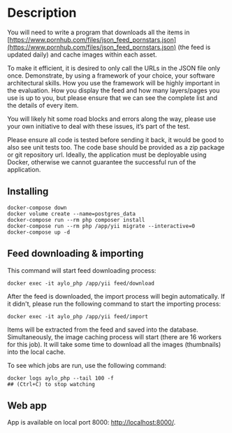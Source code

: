 # Description

You will need to write a program that downloads all the items in
[https://www.pornhub.com/files/json_feed_pornstars.json](https://www.pornhub.com/files/json_feed_pornstars.json) 
(the feed is updated daily) and cache images within each asset.

To make it efficient, it is desired to only call the URLs in the JSON file only once.
Demonstrate, by using a framework of your choice, your software architectural skills.
How you use the framework will be highly important in the evaluation.
How you display the feed and how many layers/pages you use is up to you,
but please ensure that we can see the complete list and the details of every item.

You will likely hit some road blocks and errors along the way,
please use your own initiative to deal with these issues, it’s part of the test.

Please ensure all code is tested before sending it back, it would be good to also see unit tests too.
The code base should be provided as a zip package or git repository url.
Ideally, the application must be deployable using Docker, otherwise we cannot guarantee the successful run of the application.

## Installing

```shell
docker-compose down
docker volume create --name=postgres_data
docker-compose run --rm php composer install
docker-compose run --rm php /app/yii migrate --interactive=0
docker-compose up -d
```

## Feed downloading & importing

This command will start feed downloading process:
```shell
docker exec -it aylo_php /app/yii feed/download
```

After the feed is downloaded, the import process will begin automatically.
If it didn't, please run the following command to start the importing process:

```shell
docker exec -it aylo_php /app/yii feed/import
```

Items will be extracted from the feed and saved into the database.
Simultaneously, the image caching process will start (there are 16 workers for this job).
It will take some time to download all the images (thumbnails) into the local cache.

To see which jobs are run, use the following command:
```shell
docker logs aylo_php --tail 100 -f
## (Ctrl+C) to stop watching
```

## Web app

App is available on local port 8000: [http://localhost:8000/](http://localhost:8000/).
